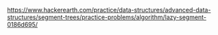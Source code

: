 https://www.hackerearth.com/practice/data-structures/advanced-data-structures/segment-trees/practice-problems/algorithm/lazy-segment-0186d695/
